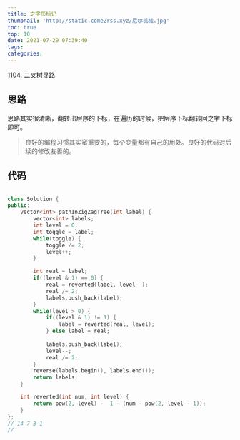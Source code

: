 ```yaml
---
title: 之字形标记
thumbnail: 'http://static.come2rss.xyz/尼尔机械.jpg'
toc: true
top: 10
date: 2021-07-29 07:39:40
tags:
categories:
---
```




[1104. 二叉树寻路](https://leetcode-cn.com/problems/path-in-zigzag-labelled-binary-tree/)



## 思路

思路其实很清晰，翻转出层序的下标，在遍历的时候，把层序下标翻转回之字下标即可。

> 良好的编程习惯其实蛮重要的，每个变量都有自己的用处。良好的代码对后续的修改友善的。



<!-- more -->



## 代码

```c++

class Solution {
public:
    vector<int> pathInZigZagTree(int label) {
        vector<int> labels;
        int level = 0;
        int toggle = label;
        while(toggle) {
            toggle /= 2;
            level++;
        }

        int real = label;
        if((level & 1) == 0) {
            real = reverted(label, level--);
            real /= 2;
            labels.push_back(label);
        }
        while(level > 0) {
            if((level & 1) != 1) {
                label = reverted(real, level); 
            } else label = real;
            
            labels.push_back(label);
            level--;
            real /= 2;
        }
        reverse(labels.begin(), labels.end());
        return labels;
    }

    int reverted(int num, int level) {
        return pow(2, level) -  1 - (num - pow(2, level - 1));
    }
};
// 14 7 3 1 
// 
```


